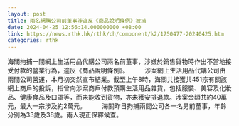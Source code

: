 ```yaml
---
layout: post
title: 兩名網購公司前董事涉違反《商品說明條例》被捕
date: 2024-04-25 12:56:14.000000000 +08:00
link: https://news.rthk.hk/rthk/ch/component/k2/1750477-20240425.htm
categories: rthk
---
```


海關拘捕一間網上生活用品代購公司兩名前董事，涉嫌於銷售貨物時作出不當地接受付款的營業行為，違反《商品說明條例》。
　　 
涉案網上生活用品代購公司由兩間公司營運，本月初突然宣布結業。截至上午8時，海關共接獲共451宗有關該網上商戶的投訴，指曾向涉案商戶付款預購生活用品雜貨，包括服裝、美容及化妝品、健康食品及口罩等，而未能收到貨物，亦未獲安排退款。涉案金額共約40萬元，最大一宗涉及約2萬元。
　　 
海關昨日拘捕兩間公司各一名男前董事，年齡分別為33歲及38歲。兩人現正保釋候查。　　 




　　
